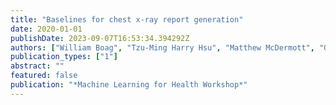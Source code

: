 ```yaml
---
title: "Baselines for chest x-ray report generation"
date: 2020-01-01
publishDate: 2023-09-07T16:53:34.394292Z
authors: ["William Boag", "Tzu-Ming Harry Hsu", "Matthew McDermott", "Gabriela Berner", "Emily Alsentzer", "Peter Szolovits"]
publication_types: ["1"]
abstract: ""
featured: false
publication: "*Machine Learning for Health Workshop*"
---
```


